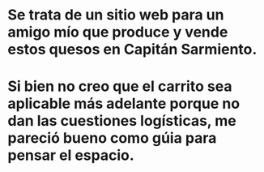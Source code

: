 # Se trata de un sitio web para un amigo mío que produce y vende estos quesos en Capitán Sarmiento.
# Si bien no creo que el carrito sea aplicable más adelante porque no dan las cuestiones logísticas, me pareció bueno como gúia para pensar el espacio.